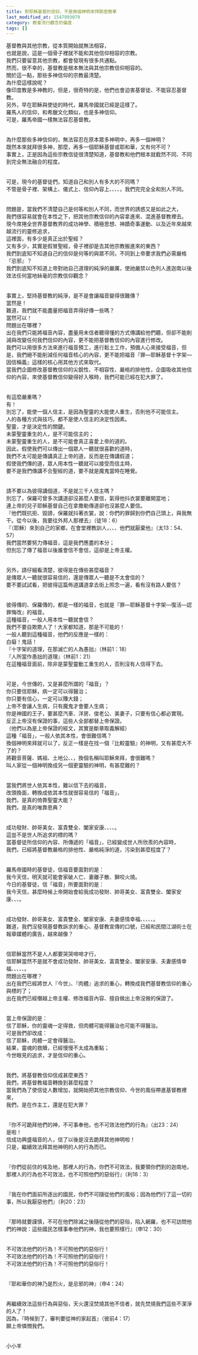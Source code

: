 ```yaml
---
title: 對耶穌基督的信仰，不是換個神明來拜那麼簡單
last_modified_at: 1547993079
category: 教會流行觀念的偏差
tags: []
---
```


<p>基督教與其他宗教，從本質開始就無法相容，<br/>也就是說，這是一個骨子裡就不能和其他信仰相容的宗教。<br/><!--more-->我們只要留意其他宗教，都會發現有很多共通點。<br/>然而，很不幸的，基督教是根本無法與其他宗教信仰相容的。<br/>關於這一點，那些多神信仰的宗教最清楚。<br/>為什麼這樣說呢？<br/>像印度教是多神教的，但是，很奇特的是，他們也會迫害基督徒、不能容忍基督教。<br/>另外，早在耶穌與使徒的時代，羅馬帝國就已經是這樣了。<br/>羅馬人的信仰，和希臘文化類似，也是多神信仰。<br/>可是，羅馬帝國一樣無法容忍基督教。<br/><br/><br/>為什麼那些多神信仰的，無法容忍在原本眾多神明中，再多一個神明？<br/>既然本來就拜很多神，那麼，再多一個耶穌基督或耶和華，又有何不可？<br/>事實上，正是因為這些宗教信徒很清楚知道，基督教和他們根本就截然不同、不同到完全無法融合的程度。<br/><br/><br/>可是，現今的基督徒們，知道自己和別人有多大的不同嗎？<br/>不管是骨子裡、架構上、儀式上、信仰內容上、、、、，我們完完全全和別人不同。<br/><br/><br/>問題是，當我們不清楚自己是何等和別人不同，而世界的誘惑又是如此之大，<br/>我們很容易就會在本性之下，把其他宗教信仰的內容拿進來、混進基督教裡去。<br/>現今席捲全世界基督教界的成功神學、積極思想、神蹟奇事運動、以及近年來越來越流行的靈修追求，<br/>這裡面，有多少是真正出於聖經？<br/>又有多少，其實是假冒聖經，骨子裡卻是去其他宗教搬進來的東西？<br/>我們到底知不知道自己的信仰是何等的與眾不同，不同到上帝要求我們必需嚴格『忌邪』？<br/>我們到底知不知道上帝對祂自己道理的純淨的嚴厲，使祂嚴禁以色列人進迦南以後效法任何當地絲毫的宗教信仰觀念？<br/><br/><br/>事實上，堅持基督教的純淨，是不是會讓福音變得很難傳？<br/>當然是！<br/>難道，我們就不能盡量把福音弄得好傳一些嗎？<br/>當然可以！<br/>問題出在哪裡？<br/>出在我們只能將福音內容，盡量用未信者聽得懂的方式傳講給他們聽，但卻不能削減與改變任何我們信仰的內容，更不能把基督教信仰的內容進行修改。<br/>我們可以用很多方法來進行福音預工，進行鬆土工作，預備人心來接受福音，但是，我們絕不能削減任何福音核心的內容，更不能把福音『罪—耶穌基督十字架—因信稱義』這樣的核心用其他方式來取代。<br/>當我們企圖修改基督教信仰的尖銳性、不相容性、嚴格的排他性，企圖吸收其他信仰的內容，來使基督教信仰變得好入喉時，我們可能已經在犯大罪了。<br/><br/><br/>有這麼嚴重嗎？<br/>有！<br/>別忘了，能使一個人信主，是因為聖靈的大能使人重生，否則他不可能信主。<br/>人的各種方式與技巧，都不是使人信主的決定性因素。<br/>聖靈，才是決定性的關鍵。<br/>未蒙聖靈重生的人，是不可能信主的；<br/>未蒙聖靈重生的人，是不可能會真正喜愛上帝的道的。<br/>因此，假使我們可以傳出一個眾人一聽就很喜歡的道時，<br/>我們不太可能是傳講真正上帝的道，反而是在傳講假道；<br/>假使我們傳的道，眾人用本性一聽就可以接受而信主時，<br/>要不是我們傳講不合聖經的道，要不就是魔鬼當時在睡覺。<br/><br/><br/>請不要以為彼得講個道，不是就三千人信主嗎？<br/>別忘了，保羅可曾多次講道卻沒甚麼人要信，氣得他抖衣裳要離開當地；<br/>連上帝的兒子耶穌基督自己在拿撒勒傳道卻也沒甚麼人要信。<br/>『他們既抗拒、毀謗，保羅就抖著衣裳，說：你們的罪歸到你們自己頭上，與我無干。從今以後，我要往外邦人那裡去』（徒18：6）<br/>『（耶穌）來到自己的家鄉，在會堂裡教訓人，、、、他們就厭棄他』（太13：54、57）<br/>我們當然要努力傳福音，這是我們應盡的本分；<br/>但別忘了傳了福音以後誰會信不會信，這卻是上帝主權。<br/><br/><br/>另外，請仔細看清楚，彼得是在傳些甚麼福音？<br/>是傳眾人一聽就很容易信的，還是傳眾人一聽是不太會信的？<br/>要不要試試看，把彼得這篇佈道講道拿去街上照念一遍，看有沒有路人要信？<br/><br/><br/>彼得傳的、保羅傳的，都是一樣的福音，也就是『罪—耶穌基督十字架—復活—認罪悔改』的福音。<br/>這種福音，一般人用本性一聽就會信？<br/>我們不要自欺欺人了！大家都知道，那是不可能的！<br/>一般人聽到這種福音，他們的反應是一樣的：<br/>白癡！鬼話！<br/>『十字架的道理，在那滅亡的人為愚拙』（林前1：18）<br/>『人所當作愚拙的道理』（林前1：21）<br/>在這種福音面前，除非是蒙聖靈動工重生的人，否則沒有人信得下去。<br/><br/><br/>可是，今世傳的，又是甚麼所謂的「福音」？<br/>你只要信耶穌，病一定可以得醫治；<br/>你只要有信心，一定可以賺大錢；<br/>上帝不會讓人生病，只有魔鬼才會要人生病；<br/>你是神國的王子，要甚麼汽車、洋房、俊老公、美妻子，只要有信心都必實現。<br/>反正上帝沒有保證的事，這些人全部都替上帝保證。<br/>（他們以為是上帝保證的經文，其實是斷章取義解經）<br/>這種「福音」，一般人依其本性，會很難信嗎？<br/>換個神明來拜就可以了，反正一樣是在找一個『比較靈驗』的神明，又有甚麼大不了的？<br/>將觀音菩薩、媽祖、土地公、、，換個名稱叫耶穌來拜，會很難嗎？<br/>叫人家從一個神明換成另一個更靈驗的神明，有甚麼難的？<br/><br/><br/>當我們將世人依其本性，難以信下去的福音，<br/>改頭換面，轉換成依其本性就很容易信的「福音」，<br/>我們，是真的倚靠聖靈大能？<br/>我們，是真的唯靠恩典？<br/><br/><br/>成功發財、帥哥美女、富貴雙全、闔家安康、、、、。<br/>這豈不是世人所追求的標的嗎？<br/>當基督徒所信仰的內容、所傳遞的「福音」，已經變成世人所欣羨的內容時，<br/>我們，已經將基督教嚴格的排他性、嚴格純淨的道，污染到甚麼程度了？<br/><br/><br/>羅馬帝國時的基督徒，信福音要面對的是：<br/>我今天信，明天就可能會家破人亡、妻離子散、獅咬火燒。<br/>今日的基督徒，信「福音」所要面對的是：<br/>我今天信，甚麼時候上帝開始會給我成功發財、帥哥美女、富貴雙全、闔家安康、、、。<br/><br/><br/>成功發財、帥哥美女、富貴雙全、闔家安康、夫妻感情幸福、、、、、。<br/>難道，我們沒發現基督教訴求的重心、基督教宣傳的口號，已經和民間江湖術士在報章媒體的廣告，越來越像？<br/><br/><br/>信耶穌當然不是人人都要哭哭啼啼才行，<br/>信耶穌當然不是就不會成功發財、帥哥美女、富貴雙全、闔家安康、夫妻感情幸福、、、、、。<br/>問題出在哪裡？<br/>出在我們已經將世人『今世』、『肉體』追求的重心，轉換成我們基督教信仰的重心與標的了；<br/>出在我們已經僭越上帝主權、修改福音內容、擅自做出上帝沒做的保證了。<br/><br/><br/>當上帝保證的是：<br/>信了耶穌，你的靈魂一定得救，但肉體可能得醫治也可能不得醫治。<br/>可是我們卻改成：<br/>信了耶穌，肉體一定會得醫治。<br/>結果，靈魂的救贖，已經慢慢不太成為重點；<br/>今世眼見的追求，才是信仰的重心。<br/><br/><br/>我們，將基督教信仰信成甚麼東西？<br/>我們，將基督教福音轉換到甚麼程度？<br/>當我們為了使信徒人數增加，就開始把其他宗教信仰、今世的風俗帶進基督教裡來，<br/>我們，是在作主工，還是在犯大罪？<br/><br/><br/>『你不可跪拜他們的神，不可事奉他，也不可效法他們的行為』（出23：24）<br/>是啦！<br/>信成功興盛福音的人，信了以後是沒去跪拜其他神明啦！<br/>只是，繼續效法拜其他神明的人的行為而已。<br/><br/><br/>『你們從前住的埃及地，那裡人的行為，你們不可效法，我要領你們到的迦南地，那裡人的行為也不可效法，也不可照他們的惡俗行』（利18：3）<br/><br/><br/>『我在你們面前所逐出的國民，你們不可隨從他們的風俗；因為他們行了這一切的事，所以我厭惡他們』（利20：23）<br/><br/><br/>『那時就要謹慎，不可在他們除滅之後隨從他們的惡俗，陷入網羅，也不可訪問他們的神說：這些國民怎樣事奉他們的神，我也要照樣行』（申12：30）<br/><br/><br/>不可效法他們的行為！不可照他們的惡俗行！<br/>不可效法他們的行為！不可照他們的惡俗行！<br/>不可效法他們的行為！不可照他們的惡俗行！<br/><br/><br/>『耶和華你的神乃是烈火，是忌邪的神』（申4：24）<br/><br/><br/>再繼續效法這些行為與惡俗，天火還沒焚燒其他不信者，就先焚燒我們這些不潔淨的人了！<br/>因為，『時候到了，審判要從神的家起首』（彼前4：17）<br/>願上帝憐憫我們。<br/><br/><br/>小小羊


</p>